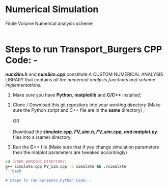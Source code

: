 # Numerical Simulation
Finite Volume Numerical analysis scheme <br><br>

# Steps to run Transport_Burgers CPP Code: -
***numSim.h*** and ***numSim.cpp*** constitute A CUSTOM NUMERICAL ANALYSIS LIBRARY that contains _all the numerical analysis functions and scheme implementations._
  1. Make sure you have **Python**, **matplotlib** and **C/C++** installed;
     
  2. Clone / Download this git repository into your _working directory_ (Make sure the Python script and C++ file are in the **same** directory) ; <br><br> OR <br><br> Download the _**simulate.cpp, FV_sim.h, FV_sim.cpp, and matplot.py**_ files into a (same) directory;
    
  3. Run the **C++** file (Make sure that if you change simulation parameters then the matplot parameters are tweaked accordingly)

```bash
cd [YOUR_WORKING_DIRECTORY]
g++ simulate.cpp FV_sim.cpp -o simulate && ./simulate
'''bash

# Steps to run Kuramoto Python Code: -
